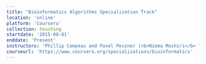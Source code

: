 ```yaml
---
title: "Bioinformatics Algorithms Specialization Track"
location: 'online'
platform: 'Coursera'
collection: teaching
startdate: '2015-08-01'
enddate: 'Present'
instructors: 'Phillip Compeau and Pavel Pevzner (<b>Niema Moshiri</b> TA)'
courseurl: 'https://www.coursera.org/specializations/bioinformatics'
---
```

